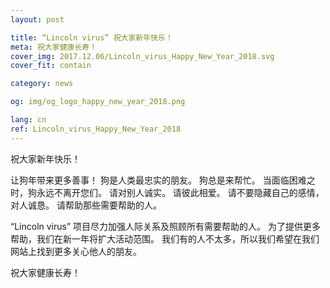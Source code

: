 ```yaml
---
layout: post

title: “Lincoln virus” 祝大家新年快乐！
meta: 祝大家健康长寿！
cover_img: 2017.12.06/Lincoln_virus_Happy_New_Year_2018.svg
cover_fit: contain

category: news

og: img/og_logo_happy_new_year_2018.png

lang: cn
ref: Lincoln_virus_Happy_New_Year_2018
---
```


祝大家新年快乐！

让狗年带来更多善事！
狗是人类最忠实的朋友。
狗总是来帮忙。
当面临困难之时，狗永远不离开您们。
请对别人诚实。
请彼此相爱。
请不要隐藏自己的感情，对人诚恳。
请帮助那些需要帮助的人。

“Lincoln virus” 项目尽力加强人际关系及照顾所有需要帮助的人。
为了提供更多帮助，我们在新一年将扩大活动范围。
我们有的人不太多，所以我们希望在我们网站上找到更多关心他人的朋友。

祝大家健康长寿！
